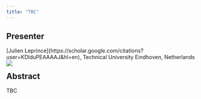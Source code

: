 ```yaml
---
title: "TBC"
---
```


## Presenter

<div class = "figure">
[Julien Leprince](https://scholar.google.com/citations?user=KDlduPEAAAAJ&hl=en), Technical University Eindhoven, Netherlands
<img src="/img/leprince.png" style="float:left;width=200px;height=200px">
</div>

## Abstract

TBC
